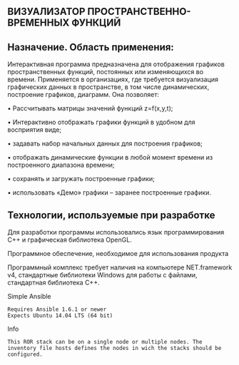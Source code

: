 ВИЗУАЛИЗАТОР ПРОСТРАНСТВЕННО-ВРЕМЕННЫХ ФУНКЦИЙ
-------------
Назначение. Область применения:
------
Интерактивная программа предназначена для отображения графиков пространственных функций, постоянных или изменяющихся во времени. Применяется в организациях, где требуется визуализация графических данных в пространстве, в том числе динамических, построение графиков, диаграмм. Она позволяет:

•	Рассчитывать матрицы значений функций z=f(x,y,t);

•	Интерактивно отображать графики функций в удобном для восприятия виде;

•	задавать набор начальных данных для построения графиков;

•	отображать динамические функции в любой момент времени из построенного диапазона времени;

•	сохранять и загружать построенные графики;

•	использовать «Демо» графики – заранее построенные графики.

Технологии, используемые при разработке
---
Для разработки программы использовались язык программирования C++ и графическая библиотека OpenGL.

Программное обеспечение, необходимое для использования продукта

Программный комплекс требует наличия на компьютере NET.framework v4, стандартные библиотеки Windows для работы с файлами, стандартная библиотека C++.

Simple Ansible

    Requires Ansible 1.6.1 or newer
    Expects Ubuntu 14.04 LTS (64 bit)

Info

    This ROR stack can be on a single node or multiple nodes. The inventory file hosts defines the nodes in wich the stacks should be configured.
